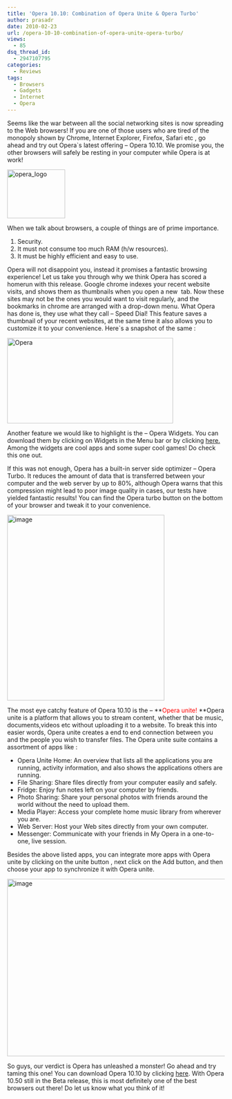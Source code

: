 ```yaml
---
title: 'Opera 10.10: Combination of Opera Unite & Opera Turbo'
author: prasadr
date: 2010-02-23
url: /opera-10-10-combination-of-opera-unite-opera-turbo/
views:
  - 85
dsq_thread_id:
  - 2947107795
categories:
  - Reviews
tags:
  - Browsers
  - Gadgets
  - Internet
  - Opera
---
```

Seems like the war between all the social networking sites is now spreading to the Web browsers! If you are one of those users who are tired of the monopoly shown by Chrome, Internet Explorer, Firefox, Safari etc , go ahead and try out Opera\`s latest offering – Opera 10.10. We promise you, the other browsers will safely be resting in your computer while Opera is at work!

[<img class="wp-image-52169" style="border-width: 0px" src="http://cdn.devilsworkshop.org/files/2010/02/opera_logo_thumb.png" border="0" alt="opera_logo" width="134" height="113" />][1]

When we talk about browsers, a couple of things are of prime importance.

  1. Security.
  2. It must not consume too much RAM (h/w resources).
  3. It must be highly efficient and easy to use.

Opera will not disappoint you, instead it promises a fantastic browsing experience! Let us take you through why we think Opera has scored a homerun with this release. Google chrome indexes your recent website visits, and shows them as thumbnails when you open a new  tab. Now these sites may not be the ones you would want to visit regularly, and the bookmarks in chrome are arranged with a drop-down menu. What Opera has done is, they use what they call – Speed Dial! This feature saves a thumbnail of your recent websites, at the same time it also allows you to customize it to your convenience. Here\`s a snapshot of the same :

[<img style="border-width: 0px" src="http://cdn.devilsworkshop.org/files/2010/02/image_thumb3.png" border="0" alt="Opera" width="384" height="198" />][2]

Another feature we would like to highlight is the &#8211; Opera Widgets. You can download them by clicking on Widgets in the Menu bar or by clicking <a href="http://widgets.opera.com/" onclick="_gaq.push(['_trackEvent', 'outbound-article', 'http://widgets.opera.com/', 'here.']);" target="_blank">here.</a> Among the widgets are cool apps and some super cool games! Do check this one out.

If this was not enough, Opera has a built-in server side optimizer – Opera Turbo. It reduces the amount of data that is transferred between your computer and the web server by up to 80%, although Opera warns that this compression might lead to poor image quality in cases, our tests have yielded fantastic results! You can find the Opera turbo button on the bottom of your browser and tweak it to your convenience.

[<img style="border-width: 0px" src="http://cdn.devilsworkshop.org/files/2010/02/image_thumb4.png" border="0" alt="image" width="364" height="430" />][3]

The most eye catchy feature of Opera 10.10 is the – **<span style="color: #ff0000">Opera unite!</span> **Opera unite is a platform that allows you to stream content, whether that be music, documents,videos etc without uploading it to a website. To break this into easier words, Opera unite creates a end to end connection between you and the people you wish to transfer files. The Opera unite suite contains a assortment of apps like :

  * Opera Unite Home: An overview that lists all the applications you are running, activity information, and also shows the applications others are running.
  * File Sharing: Share files directly from your computer easily and safely.
  * Fridge: Enjoy fun notes left on your computer by friends.
  * Photo Sharing: Share your personal photos with friends around the world without the need to upload them.
  * Media Player: Access your complete home music library from wherever you are.
  * Web Server: Host your Web sites directly from your own computer.
  * Messenger: Communicate with your friends in My Opera in a one-to-one, live session.

Besides the above listed apps, you can integrate more apps with Opera unite by clicking on the unite button , next click on the Add button, and then choose your app to synchronize it with Opera unite.

[<img style="border-width: 0px" src="http://cdn.devilsworkshop.org/files/2010/02/image_thumb5.png" border="0" alt="image" width="529" height="411" />][4]

So guys, our verdict is Opera has unleashed a monster! Go ahead and try taming this one! You can download Opera 10.10 by clicking <a href="http://www.opera.com/browser/download/" onclick="_gaq.push(['_trackEvent', 'outbound-article', 'http://www.opera.com/browser/download/', 'here']);" target="_blank">here</a>. With Opera 10.50 still in the Beta release, this is most definitely one of the best browsers out there! Do let us know what you think of it!

 [1]: http://cdn.devilsworkshop.org/files/2010/02/opera_logo.png
 [2]: http://cdn.devilsworkshop.org/files/2010/02/image2.png
 [3]: http://cdn.devilsworkshop.org/files/2010/02/image3.png
 [4]: http://cdn.devilsworkshop.org/files/2010/02/image4.png

